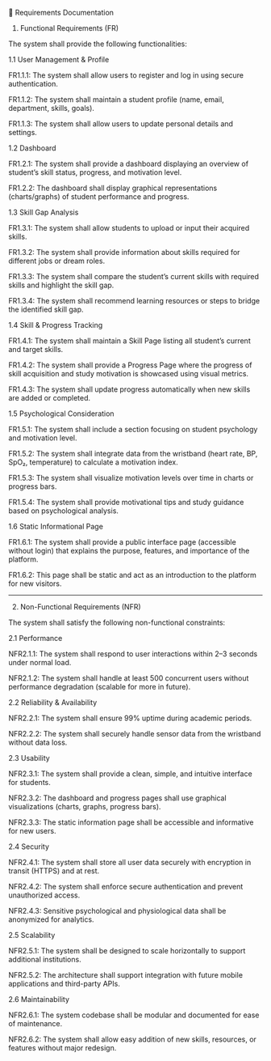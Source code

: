 📄 Requirements Documentation

1. Functional Requirements (FR)

The system shall provide the following functionalities:

1.1 User Management & Profile

FR1.1.1: The system shall allow users to register and log in using secure authentication.

FR1.1.2: The system shall maintain a student profile (name, email, department, skills, goals).

FR1.1.3: The system shall allow users to update personal details and settings.


1.2 Dashboard

FR1.2.1: The system shall provide a dashboard displaying an overview of student’s skill status, progress, and motivation level.

FR1.2.2: The dashboard shall display graphical representations (charts/graphs) of student performance and progress.


1.3 Skill Gap Analysis

FR1.3.1: The system shall allow students to upload or input their acquired skills.

FR1.3.2: The system shall provide information about skills required for different jobs or dream roles.

FR1.3.3: The system shall compare the student’s current skills with required skills and highlight the skill gap.

FR1.3.4: The system shall recommend learning resources or steps to bridge the identified skill gap.


1.4 Skill & Progress Tracking

FR1.4.1: The system shall maintain a Skill Page listing all student’s current and target skills.

FR1.4.2: The system shall provide a Progress Page where the progress of skill acquisition and study motivation is showcased using visual metrics.

FR1.4.3: The system shall update progress automatically when new skills are added or completed.


1.5 Psychological Consideration

FR1.5.1: The system shall include a section focusing on student psychology and motivation level.

FR1.5.2: The system shall integrate data from the wristband (heart rate, BP, SpO₂, temperature) to calculate a motivation index.

FR1.5.3: The system shall visualize motivation levels over time in charts or progress bars.

FR1.5.4: The system shall provide motivational tips and study guidance based on psychological analysis.


1.6 Static Informational Page

FR1.6.1: The system shall provide a public interface page (accessible without login) that explains the purpose, features, and importance of the platform.

FR1.6.2: This page shall be static and act as an introduction to the platform for new visitors.



---

2. Non-Functional Requirements (NFR)

The system shall satisfy the following non-functional constraints:

2.1 Performance

NFR2.1.1: The system shall respond to user interactions within 2–3 seconds under normal load.

NFR2.1.2: The system shall handle at least 500 concurrent users without performance degradation (scalable for more in future).


2.2 Reliability & Availability

NFR2.2.1: The system shall ensure 99% uptime during academic periods.

NFR2.2.2: The system shall securely handle sensor data from the wristband without data loss.


2.3 Usability

NFR2.3.1: The system shall provide a clean, simple, and intuitive interface for students.

NFR2.3.2: The dashboard and progress pages shall use graphical visualizations (charts, graphs, progress bars).

NFR2.3.3: The static information page shall be accessible and informative for new users.


2.4 Security

NFR2.4.1: The system shall store all user data securely with encryption in transit (HTTPS) and at rest.

NFR2.4.2: The system shall enforce secure authentication and prevent unauthorized access.

NFR2.4.3: Sensitive psychological and physiological data shall be anonymized for analytics.


2.5 Scalability

NFR2.5.1: The system shall be designed to scale horizontally to support additional institutions.

NFR2.5.2: The architecture shall support integration with future mobile applications and third-party APIs.


2.6 Maintainability

NFR2.6.1: The system codebase shall be modular and documented for ease of maintenance.

NFR2.6.2: The system shall allow easy addition of new skills, resources, or features without major redesign.